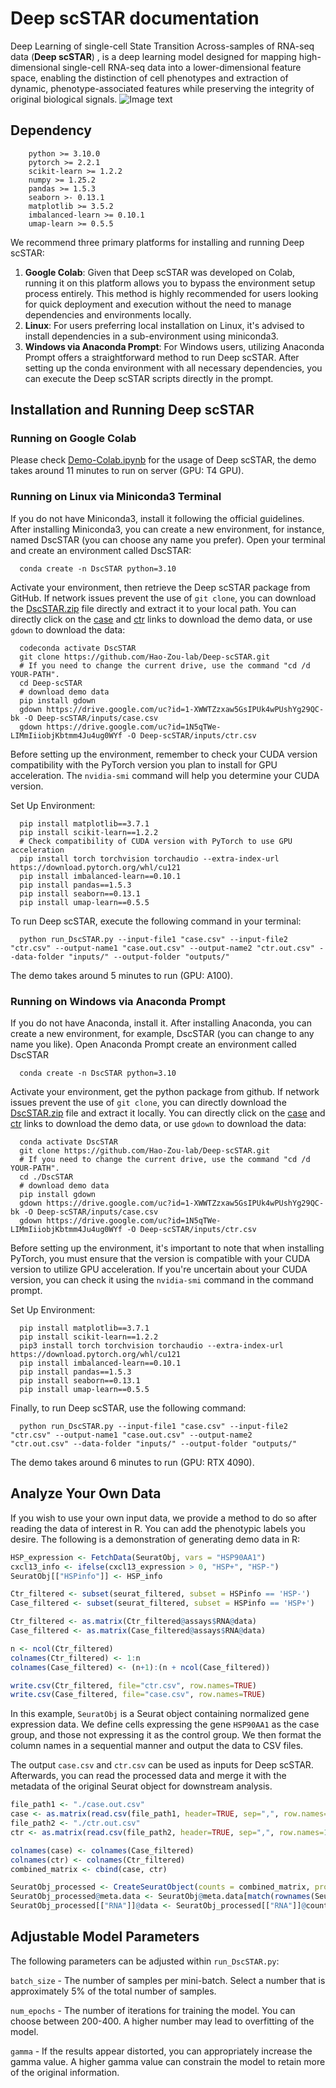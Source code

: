 # **Deep scSTAR documentation**

Deep Learning of single-cell State Transition Across-samples of RNA-seq data (**Deep scSTAR**) ,  is a deep learning model designed for mapping high-dimensional single-cell RNA-seq data into a lower-dimensional feature space, enabling the distinction of cell phenotypes and extraction of dynamic, phenotype-associated features while preserving the integrity of original biological signals.
![Image text](https://github.com/Hao-Zou-lab/Deep-scSTAR/blob/main/figure.png)
## **Dependency**

```
    python >= 3.10.0
    pytorch >= 2.2.1
    scikit-learn >= 1.2.2
    numpy >= 1.25.2
    pandas >= 1.5.3
    seaborn >- 0.13.1
    matplotlib >= 3.5.2
    imbalanced-learn >= 0.10.1
    umap-learn >= 0.5.5
```

We recommend three primary platforms for installing and running Deep scSTAR:

1. **Google Colab**: Given that Deep scSTAR was developed on Colab, running it on this platform allows you to bypass the environment setup process entirely. This method is highly recommended for users looking for quick deployment and execution without the need to manage dependencies and environments locally.
2. **Linux**: For users preferring local installation on Linux, it's advised to install dependencies in a sub-environment using miniconda3. 
3. **Windows via Anaconda Prompt**: For Windows users, utilizing Anaconda Prompt offers a straightforward method to run Deep scSTAR. After setting up the conda environment with all necessary dependencies, you can execute the Deep scSTAR scripts directly in the prompt.



## **Installation and Running Deep scSTAR**

### Running on Google Colab

Please check [Demo-Colab.ipynb](https://github.com/Hao-Zou-lab/Deep-scSTAR/blob/main/Demo_Colab.ipynb) for the usage of Deep scSTAR, the demo takes around 11 minutes to run on server (GPU: T4 GPU).


### Running on Linux via Miniconda3 Terminal

If you do not have Miniconda3, install it following the official guidelines. After installing Miniconda3, you can create a new environment, for instance, named DscSTAR (you can choose any name you prefer). Open your terminal and create an environment called DscSTAR:

```shell
  conda create -n DscSTAR python=3.10
```

Activate your environment, then retrieve the Deep scSTAR package from GitHub. If network issues prevent the use of `git clone`, you can download the  [DscSTAR.zip](https://github.com/Hao-Zou-lab/Deep-scSTAR/archive/refs/heads/main.zip) file directly and extract it to your local path. You can directly click on the [case](https://drive.google.com/file/d/1-XWWTZzxaw5GsIPUk4wPUshYg29QC-bk/view?usp=drive_link) and [ctr](https://drive.google.com/file/d/1N5qTWe-LIMmIiiobjKbtmm4Ju4ug0WYf/view?usp=drive_link) links to download the demo data, or use `gdown` to download the data:

```shell
  codeconda activate DscSTAR
  git clone https://github.com/Hao-Zou-lab/Deep-scSTAR.git
  # If you need to change the current drive, use the command "cd /d YOUR-PATH".
  cd Deep-scSTAR
  # download demo data
  pip install gdown
  gdown https://drive.google.com/uc?id=1-XWWTZzxaw5GsIPUk4wPUshYg29QC-bk -O Deep-scSTAR/inputs/case.csv
  gdown https://drive.google.com/uc?id=1N5qTWe-LIMmIiiobjKbtmm4Ju4ug0WYf -O Deep-scSTAR/inputs/ctr.csv
```

Before setting up the environment, remember to check your CUDA version compatibility with the PyTorch version you plan to install for GPU acceleration. The `nvidia-smi` command will help you determine your CUDA version.

Set Up Environment:

```shell
  pip install matplotlib==3.7.1
  pip install scikit-learn==1.2.2
  # Check compatibility of CUDA version with PyTorch to use GPU acceleration
  pip install torch torchvision torchaudio --extra-index-url https://download.pytorch.org/whl/cu121
  pip install imbalanced-learn==0.10.1
  pip install pandas==1.5.3
  pip install seaborn==0.13.1
  pip install umap-learn==0.5.5
```

To run Deep scSTAR, execute the following command in your terminal:

```shell
  python run_DscSTAR.py --input-file1 "case.csv" --input-file2 "ctr.csv" --output-name1 "case.out.csv" --output-name2 "ctr.out.csv" --data-folder "inputs/" --output-folder "outputs/"
```

The demo takes around 5 minutes to run (GPU: A100).



### Running on Windows via Anaconda Prompt

If you do not have  Anaconda, install it. After installing Anaconda, you can create a new environment, for example, DscSTAR (you can change to any name you like). Open Anaconda Prompt create an environment called DscSTAR

```shell
  conda create -n DscSTAR python=3.10
```

Activate your environment, get the python package from github. If network issues prevent the use of `git clone`, you can directly download the  [DscSTAR.zip](https://github.com/Hao-Zou-lab/Deep-scSTAR/archive/refs/heads/main.zip) file and extract it locally. You can directly click on the [case](https://drive.google.com/file/d/1-XWWTZzxaw5GsIPUk4wPUshYg29QC-bk/view?usp=drive_link) and [ctr](https://drive.google.com/file/d/1N5qTWe-LIMmIiiobjKbtmm4Ju4ug0WYf/view?usp=drive_link) links to download the demo data, or use `gdown` to download the data:

```shell
  conda activate DscSTAR
  git clone https://github.com/Hao-Zou-lab/Deep-scSTAR.git
  # If you need to change the current drive, use the command "cd /d YOUR-PATH".
  cd ./DscSTAR
  # download demo data
  pip install gdown
  gdown https://drive.google.com/uc?id=1-XWWTZzxaw5GsIPUk4wPUshYg29QC-bk -O Deep-scSTAR/inputs/case.csv
  gdown https://drive.google.com/uc?id=1N5qTWe-LIMmIiiobjKbtmm4Ju4ug0WYf -O Deep-scSTAR/inputs/ctr.csv
```

Before setting up the environment, it's important to note that when installing PyTorch, you must ensure that the version is compatible with your CUDA version to utilize GPU acceleration. If you're uncertain about your CUDA version, you can check it using the `nvidia-smi` command in the command prompt.

Set Up Environment:

```shell
  pip install matplotlib==3.7.1
  pip install scikit-learn==1.2.2
  pip3 install torch torchvision torchaudio --extra-index-url https://download.pytorch.org/whl/cu121
  pip install imbalanced-learn==0.10.1
  pip install pandas==1.5.3
  pip install seaborn==0.13.1
  pip install umap-learn==0.5.5
```

Finally, to run Deep scSTAR, use the following command:

```shell
  python run_DscSTAR.py --input-file1 "case.csv" --input-file2 "ctr.csv" --output-name1 "case.out.csv" --output-name2      "ctr.out.csv" --data-folder "inputs/" --output-folder "outputs/"
```

The demo takes around 6 minutes to run (GPU: RTX 4090).




## **Analyze Your Own Data**

If you wish to use your own input data, we provide a method to do so after reading the data of interest in R. You can add the phenotypic labels you desire. The following is a demonstration of generating demo data in R:

```R
HSP_expression <- FetchData(SeuratObj, vars = "HSP90AA1")
cxcl13_info <- ifelse(cxcl13_expression > 0, "HSP+", "HSP-")
SeuratObj[["HSPinfo"]] <- HSP_info

Ctr_filtered <- subset(seurat_filtered, subset = HSPinfo == 'HSP-')
Case_filtered <- subset(seurat_filtered, subset = HSPinfo == 'HSP+')

Ctr_filtered <- as.matrix(Ctr_filtered@assays$RNA@data)
Case_filtered <- as.matrix(Case_filtered@assays$RNA@data)

n <- ncol(Ctr_filtered)
colnames(Ctr_filtered) <- 1:n
colnames(Case_filtered) <- (n+1):(n + ncol(Case_filtered))

write.csv(Ctr_filtered, file="ctr.csv", row.names=TRUE)
write.csv(Case_filtered, file="case.csv", row.names=TRUE)
```

In this example, `SeuratObj` is a Seurat object containing normalized gene expression data. We define cells expressing the gene `HSP90AA1` as the case group, and those not expressing it as the control group. We then format the column names in a sequential manner and output the data to CSV files.

The output `case.csv` and `ctr.csv` can be used as inputs for Deep scSTAR. Afterwards, you can read the processed data and merge it with the metadata of the original Seurat object for downstream analysis.

```R
file_path1 <- "./case.out.csv"
case <- as.matrix(read.csv(file_path1, header=TRUE, sep=",", row.names=1))
file_path2 <- "./ctr.out.csv"
ctr <- as.matrix(read.csv(file_path2, header=TRUE, sep=",", row.names=1))

colnames(case) <- colnames(Case_filtered)
colnames(ctr) <- colnames(Ctr_filtered)
combined_matrix <- cbind(case, ctr)

SeuratObj_processed <- CreateSeuratObject(counts = combined_matrix, project = "SeuratObj_processed")
SeuratObj_processed@meta.data <- SeuratObj@meta.data[match(rownames(SeuratObj_processed@meta.data), rownames(SeuratObj@meta.data)), ]
SeuratObj_processed[["RNA"]]@data <- SeuratObj_processed[["RNA"]]@counts
```




## **Adjustable Model Parameters**

The following parameters can be adjusted within `run_DscSTAR.py`:

`batch_size` - The number of samples per mini-batch. Select a number that is approximately 5% of the total number of samples.

`num_epochs` - The number of iterations for training the model. You can choose between 200-400. A higher number may lead to overfitting of the model.

`gamma` - If the results appear distorted, you can appropriately increase the gamma value. A higher gamma value can constrain the model to retain more of the original information.

